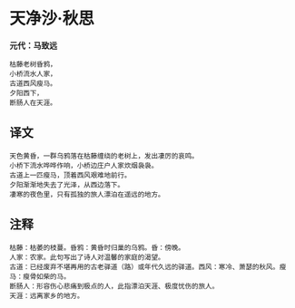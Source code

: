 # 天净沙·秋思

**元代：马致远**

    枯藤老树昏鸦，
    小桥流水人家，
    古道西风瘦马。
    夕阳西下，
    断肠人在天涯。

## 译文

    天色黄昏，一群乌鸦落在枯藤缠绕的老树上，发出凄厉的哀鸣。
    小桥下流水哗哗作响，小桥边庄户人家炊烟袅袅。
    古道上一匹瘦马，顶着西风艰难地前行。
    夕阳渐渐地失去了光泽，从西边落下。
    凄寒的夜色里，只有孤独的旅人漂泊在遥远的地方。

## 注释

    枯藤：枯萎的枝蔓。昏鸦：黄昏时归巢的乌鸦。昏：傍晚。
    人家：农家。此句写出了诗人对温馨的家庭的渴望。
    古道：已经废弃不堪再用的古老驿道（路）或年代久远的驿道。西风：寒冷、萧瑟的秋风。瘦马：瘦骨如柴的马。
    断肠人：形容伤心悲痛到极点的人，此指漂泊天涯、极度忧伤的旅人。
    天涯：远离家乡的地方。